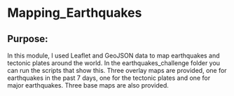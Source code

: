 # Mapping_Earthquakes

## Purpose:

In this module, I used Leaflet and GeoJSON data to map earthquakes and tectonic plates around the world. In the earthquakes_challenge folder you can run the scripts that show
this. Three overlay maps are provided, one for earthquakes in the past 7 days, one for the tectonic plates and one for major earthquakes. Three base maps are also provided.

